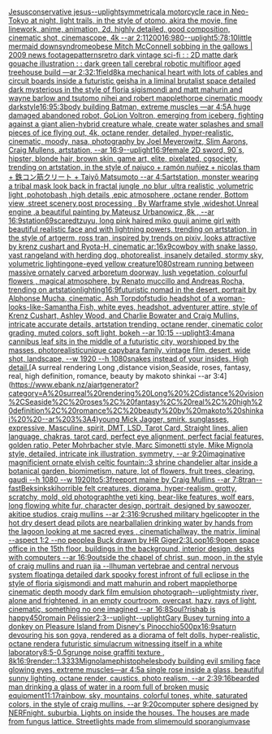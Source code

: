 [Jesus](https://www.ebank.nz/aiartgenerator?category=Jesus)[conservative jesus](https://www.ebank.nz/aiartgenerator?category=conservative%20jesus)[--uplight](https://www.ebank.nz/aiartgenerator?category=--uplight)[symmetrical](https://www.ebank.nz/aiartgenerator?category=symmetrical)[a motorcycle race in Neo-Tokyo at night, light trails, in the style of otomo, akira the movie, fine linework, anime, animation, 2d, highly detailed, good composition, cinematic shot, cinemascope, 4k --ar 2:1](https://www.ebank.nz/aiartgenerator?category=a%20motorcycle%20race%20in%20Neo-Tokyo%20at%20night%2C%20light%20trails%2C%20in%20the%20style%20of%20otomo%2C%20akira%20the%20movie%2C%20fine%20linework%2C%20anime%2C%20animation%2C%202d%2C%20highly%20detailed%2C%20good%20composition%2C%20cinematic%20shot%2C%20cinemascope%2C%204k%20--ar%202%3A1)[1200](https://www.ebank.nz/aiartgenerator?category=1200)[16:9](https://www.ebank.nz/aiartgenerator?category=16%3A9)[80](https://www.ebank.nz/aiartgenerator?category=80)[--uplight](https://www.ebank.nz/aiartgenerator?category=--uplight)[5:7](https://www.ebank.nz/aiartgenerator?category=5%3A7)[8:10](https://www.ebank.nz/aiartgenerator?category=8%3A10)[little mermaid downsyndrome](https://www.ebank.nz/aiartgenerator?category=little%20mermaid%20downsyndrome)[obese Mitch McConnell sobbing in the gallows | 2009 news footage](https://www.ebank.nz/aiartgenerator?category=obese%20Mitch%20McConnell%20sobbing%20in%20the%20gallows%20%7C%202009%20news%20footage)[patterns](https://www.ebank.nz/aiartgenerator?category=patterns)[retro dark vintage sci-fi : : 2D matte dark gouache illustration : : dark green tall cerebral robotic multifloor aged treehouse build —ar 2:3](https://www.ebank.nz/aiartgenerator?category=retro%20dark%20vintage%20sci-fi%20%3A%20%3A%202D%20matte%20dark%20gouache%20illustration%20%3A%20%3A%20dark%20green%20tall%20cerebral%20robotic%20multifloor%20aged%20treehouse%20build%20%E2%80%94ar%202%3A3)[2:1](https://www.ebank.nz/aiartgenerator?category=2%3A1)[field](https://www.ebank.nz/aiartgenerator?category=field)[8k](https://www.ebank.nz/aiartgenerator?category=8k)[a mechanical heart with lots of cables and circuit boards inside a futuristic geisha in a liminal brutalist space detailed dark mysterious in the style of floria sigismondi and matt mahurin and wayne barlow and tsutomo nihei and robert mapplethorpe cinematic moody dark](https://www.ebank.nz/aiartgenerator?category=a%20mechanical%20heart%20with%20lots%20of%20cables%20and%20circuit%20boards%20inside%20a%20futuristic%20geisha%20in%20a%20liminal%20brutalist%20space%20detailed%20dark%20mysterious%20in%20the%20style%20of%20floria%20sigismondi%20and%20matt%20mahurin%20and%20wayne%20barlow%20and%20tsutomo%20nihei%20and%20robert%20mapplethorpe%20cinematic%20moody%20dark)[style](https://www.ebank.nz/aiartgenerator?category=style)[16:9](https://www.ebank.nz/aiartgenerator?category=16%3A9)[5:3](https://www.ebank.nz/aiartgenerator?category=5%3A3)[body building Batman, extreme muscles —ar 4:5](https://www.ebank.nz/aiartgenerator?category=body%20building%20Batman%2C%20extreme%20muscles%20%E2%80%94ar%204%3A5)[A huge damaged abandoned robot, GoLion Voltron, emerging from iceberg, fighting against a giant alien-hybrid creature whale, create water splashes and small pieces of ice flying out, 4k, octane render, detailed, hyper-realistic, cinematic, moody, nasa, photography by Joel Meyerowitz, Slim Aarons, Craig Mullens, artstation, --ar 16:9](https://www.ebank.nz/aiartgenerator?category=A%20huge%20damaged%20abandoned%20robot%2C%20GoLion%20Voltron%2C%20emerging%20from%20iceberg%2C%20fighting%20against%20a%20giant%20alien-hybrid%20creature%20whale%2C%20create%20water%20splashes%20and%20small%20pieces%20of%20ice%20flying%20out%2C%204k%2C%20octane%20render%2C%20detailed%2C%20hyper-realistic%2C%20cinematic%2C%20moody%2C%20nasa%2C%20photography%20by%20Joel%20Meyerowitz%2C%20Slim%20Aarons%2C%20Craig%20Mullens%2C%20artstation%2C%20--ar%2016%3A9)[--uplight](https://www.ebank.nz/aiartgenerator?category=--uplight)[16:9](https://www.ebank.nz/aiartgenerator?category=16%3A9)[female 2D sword, 90´s, hipster, blonde hair, brown skin, game art, elite, pixelated, cgsociety, trending on artstation, in the style of najuco + ramón nuñjez + nicolas tham + 鉄コン筋クリート + Taiyō Matsumoto --ar 4:5](https://www.ebank.nz/aiartgenerator?category=female%202D%20sword%2C%2090%C2%B4s%2C%20hipster%2C%20blonde%20hair%2C%20brown%20skin%2C%20game%20art%2C%20elite%2C%20pixelated%2C%20cgsociety%2C%20trending%20on%20artstation%2C%20in%20the%20style%20of%20najuco%20%2B%20ram%C3%B3n%20nu%C3%B1jez%20%2B%20nicolas%20tham%20%2B%20%E9%89%84%E3%82%B3%E3%83%B3%E7%AD%8B%E3%82%AF%E3%83%AA%E3%83%BC%E3%83%88%20%2B%20Taiy%C5%8D%20Matsumoto%20--ar%204%3A5)[artstation, monster wearing a tribal mask look back in fractal jungle ,no blur ,ultra realistic ,volumetric light ,pohotobash ,high details ,epic atmosphere ,octane render, Bottom view ,street scenery,post processing , By Warframe style ,wideshot,Unreal engine ,a beautiful painting by Mateusz Urbanowicz ,8k , --ar 16:9](https://www.ebank.nz/aiartgenerator?category=artstation%2C%20monster%20wearing%20a%20tribal%20mask%20look%20back%20in%20fractal%20jungle%20%2Cno%20blur%20%2Cultra%20realistic%20%2Cvolumetric%20light%20%2Cpohotobash%20%2Chigh%20details%20%2Cepic%20atmosphere%20%2Coctane%20render%2C%20Bottom%20view%20%2Cstreet%20scenery%2Cpost%20processing%20%2C%20By%20Warframe%20style%20%2Cwideshot%2CUnreal%20engine%20%2Ca%20beautiful%20painting%20by%20Mateusz%20Urbanowicz%20%2C8k%20%2C%20--ar%2016%3A9)[station](https://www.ebank.nz/aiartgenerator?category=station)[69](https://www.ebank.nz/aiartgenerator?category=69)[scared](https://www.ebank.nz/aiartgenerator?category=scared)[tzuyu, long pink haired miko guuji anime girl with beautiful realistic face and with lightning powers, trending on artstation, in the style of artgerm, ross tran, inspired by trends on pixiv, looks attractive by krenz cushart and Ryota-H, cinematic ar:16x9](https://www.ebank.nz/aiartgenerator?category=tzuyu%2C%20long%20pink%20haired%20miko%20guuji%20anime%20girl%20with%20beautiful%20realistic%20face%20and%20with%20lightning%20powers%2C%20trending%20on%20artstation%2C%20in%20the%20style%20of%20artgerm%2C%20ross%20tran%2C%20inspired%20by%20trends%20on%20pixiv%2C%20looks%20attractive%20by%20krenz%20cushart%20and%20Ryota-H%2C%20cinematic%20ar%3A16x9)[cowboy with snake lasso, vast rangeland with herding dog, photorealist, insanely detailed, stormy sky, volumetric lighting](https://www.ebank.nz/aiartgenerator?category=cowboy%20with%20snake%20lasso%2C%20vast%20rangeland%20with%20herding%20dog%2C%20photorealist%2C%20insanely%20detailed%2C%20stormy%20sky%2C%20volumetric%20lighting)[one-eyed yellow creature](https://www.ebank.nz/aiartgenerator?category=one-eyed%20yellow%20creature)[1080](https://www.ebank.nz/aiartgenerator?category=1080)[stream running between massive ornately carved arboretum doorway, lush vegetation, colourful flowers , magical atmosphere, by Renato muccillo and Andreas Rocha, trending on artstation](https://www.ebank.nz/aiartgenerator?category=stream%20running%20between%20massive%20ornately%20carved%20arboretum%20doorway%2C%20lush%20vegetation%2C%20colourful%20flowers%20%2C%20magical%20atmosphere%2C%20by%20Renato%20muccillo%20and%20Andreas%20Rocha%2C%20trending%20on%20artstation)[lighting](https://www.ebank.nz/aiartgenerator?category=lighting)[16:9](https://www.ebank.nz/aiartgenerator?category=16%3A9)[futuristic nomad in the desert, portrait by Alphonse Mucha, cinematic, Ash Torp](https://www.ebank.nz/aiartgenerator?category=futuristic%20nomad%20in%20the%20desert%2C%20portrait%20by%20Alphonse%20Mucha%2C%20cinematic%2C%20Ash%20Torp)[dof](https://www.ebank.nz/aiartgenerator?category=dof)[studio headshot of a woman-looks-like-Samantha Fish, white eyes, headshot, adventurer attire, style of Krenz Cushart, Ashley Wood, and Charlie Bowater and Craig Mullins, intricate accurate details, artstation trending, octane render, cinematic color grading, muted colors, soft light, bokeh --ar 10:15 --uplight](https://www.ebank.nz/aiartgenerator?category=studio%20headshot%20of%20a%20woman-looks-like-Samantha%20Fish%2C%20white%20eyes%2C%20headshot%2C%20adventurer%20attire%2C%20style%20of%20Krenz%20Cushart%2C%20Ashley%20Wood%2C%20and%20Charlie%20Bowater%20and%20Craig%20Mullins%2C%20intricate%20accurate%20details%2C%20artstation%20trending%2C%20octane%20render%2C%20cinematic%20color%20grading%2C%20muted%20colors%2C%20soft%20light%2C%20bokeh%20--ar%2010%3A15%20--uplight)[3:4](https://www.ebank.nz/aiartgenerator?category=3%3A4)[man](https://www.ebank.nz/aiartgenerator?category=man)[a cannibus leaf sits in the middle of a futuristic city, worshipped by the masses, photorealistic](https://www.ebank.nz/aiartgenerator?category=a%20cannibus%20leaf%20sits%20in%20the%20middle%20of%20a%20futuristic%20city%2C%20worshipped%20by%20the%20masses%2C%20photorealistic)[unique capybara family, vintage film, desert, wide shot, landscape, --w 1920 --h 1080](https://www.ebank.nz/aiartgenerator?category=unique%20capybara%20family%2C%20vintage%20film%2C%20desert%2C%20wide%20shot%2C%20landscape%2C%20--w%201920%20--h%201080)[snakes instead of your insides. High detail.](https://www.ebank.nz/aiartgenerator?category=snakes%20instead%20of%20your%20insides.%20High%20detail.)[A surreal rendering Long ,distance vision,Seaside, roses, fantasy, real, high definition, romance, beauty by makoto shinkai  --ar 3:4](https://www.ebank.nz/aiartgenerator?category=A%20surreal%20rendering%20Long%20%2Cdistance%20vision%2CSeaside%2C%20roses%2C%20fantasy%2C%20real%2C%20high%20definition%2C%20romance%2C%20beauty%20by%20makoto%20shinkai%20%20--ar%203%3A4)[young Mick Jagger, smirk, sunglasses, expressive, Masculine, spirit, DMT, LSD, Tarot Card, Straight lines, alien language, chakras, tarot card, perfect eye alignment, perfect facial features, golden ratio, Peter Mohrbacher style, Marc Simonetti style, Mike Mignola style, detailed, intricate ink illustration, symmetry, --ar 9:20](https://www.ebank.nz/aiartgenerator?category=young%20Mick%20Jagger%2C%20smirk%2C%20sunglasses%2C%20expressive%2C%20Masculine%2C%20spirit%2C%20DMT%2C%20LSD%2C%20Tarot%20Card%2C%20Straight%20lines%2C%20alien%20language%2C%20chakras%2C%20tarot%20card%2C%20perfect%20eye%20alignment%2C%20perfect%20facial%20features%2C%20golden%20ratio%2C%20Peter%20Mohrbacher%20style%2C%20Marc%20Simonetti%20style%2C%20Mike%20Mignola%20style%2C%20detailed%2C%20intricate%20ink%20illustration%2C%20symmetry%2C%20--ar%209%3A20)[imaginative magnificient ornate elvish celtic fountain::3 shrine chandelier altar inside a botanical garden, biomimetism, nature, lot of flowers, fruit trees, clearing, gaudi --h 1080 --w 1920](https://www.ebank.nz/aiartgenerator?category=imaginative%20magnificient%20ornate%20elvish%20celtic%20fountain%3A%3A3%20shrine%20chandelier%20altar%20inside%20a%20botanical%20garden%2C%20biomimetism%2C%20nature%2C%20lot%20of%20flowers%2C%20fruit%20trees%2C%20clearing%2C%20gaudi%20--h%201080%20--w%201920)[Ito](https://www.ebank.nz/aiartgenerator?category=Ito)[5:3](https://www.ebank.nz/aiartgenerator?category=5%3A3)[freeport maine by Craig Mullins  --ar 7:8](https://www.ebank.nz/aiartgenerator?category=freeport%20maine%20by%20Craig%20Mullins%20%20--ar%207%3A8)[tran](https://www.ebank.nz/aiartgenerator?category=tran)[--fast](https://www.ebank.nz/aiartgenerator?category=--fast)[Beksinkski](https://www.ebank.nz/aiartgenerator?category=Beksinkski)[horrible felt creatures, diorama, hyper-realism, grotty, scratchy, mold, old photograph](https://www.ebank.nz/aiartgenerator?category=horrible%20felt%20creatures%2C%20diorama%2C%20hyper-realism%2C%20grotty%2C%20scratchy%2C%20mold%2C%20old%20photograph)[the yeti king, bear-like features, wolf ears, long flowing white fur, character design, portrait, designed by sawoozer, akitipe studios, craig mullins --ar 2:3](https://www.ebank.nz/aiartgenerator?category=the%20yeti%20king%2C%20bear-like%20features%2C%20wolf%20ears%2C%20long%20flowing%20white%20fur%2C%20character%20design%2C%20portrait%2C%20designed%20by%20sawoozer%2C%20akitipe%20studios%2C%20craig%20mullins%20--ar%202%3A3)[16:9](https://www.ebank.nz/aiartgenerator?category=16%3A9)[crushed military hgelicopter in the hot dry desert dead pilots are near](https://www.ebank.nz/aiartgenerator?category=crushed%20military%20hgelicopter%20in%20the%20hot%20dry%20desert%20dead%20pilots%20are%20near)[ball](https://www.ebank.nz/aiartgenerator?category=ball)[alien drinking water by hands from the lagoon looking at me sacred eyes , cinematic](https://www.ebank.nz/aiartgenerator?category=alien%20drinking%20water%20by%20hands%20from%20the%20lagoon%20looking%20at%20me%20sacred%20eyes%20%2C%20cinematic)[hallway, the matrix, liminal --aspect 1:2 --no people](https://www.ebank.nz/aiartgenerator?category=hallway%2C%20the%20matrix%2C%20liminal%20--aspect%201%3A2%20--no%20people)[a Buck drawn by HR Giger](https://www.ebank.nz/aiartgenerator?category=a%20Buck%20drawn%20by%20HR%20Giger)[2:3](https://www.ebank.nz/aiartgenerator?category=2%3A3)[Loop](https://www.ebank.nz/aiartgenerator?category=Loop)[16:9](https://www.ebank.nz/aiartgenerator?category=16%3A9)[open space office in the 15th floor, buildings in the background, interior design, desks with computers --ar 16:9](https://www.ebank.nz/aiartgenerator?category=open%20space%20office%20in%20the%2015th%20floor%2C%20buildings%20in%20the%20background%2C%20interior%20design%2C%20desks%20with%20computers%20--ar%2016%3A9)[outside the chapel of christ, sun, moon, in the style of craig mullins and ruan jia --ll](https://www.ebank.nz/aiartgenerator?category=outside%20the%20chapel%20of%20christ%2C%20sun%2C%20moon%2C%20in%20the%20style%20of%20craig%20mullins%20and%20ruan%20jia%20--ll)[human vertebrae and central nervous system floating](https://www.ebank.nz/aiartgenerator?category=human%20vertebrae%20and%20central%20nervous%20system%20floating)[a detailed dark spooky forest infront of full eclipse in the style of floria sigismondi and matt mahurin and robert mapplethorpe cinematic depth moody dark film emulsion photograph](https://www.ebank.nz/aiartgenerator?category=a%20detailed%20dark%20spooky%20forest%20infront%20of%20full%20eclipse%20in%20the%20style%20of%20floria%20sigismondi%20and%20matt%20mahurin%20and%20robert%20mapplethorpe%20cinematic%20depth%20moody%20dark%20film%20emulsion%20photograph)[--uplight](https://www.ebank.nz/aiartgenerator?category=--uplight)[misty river, alone and frightened, in an empty courtroom, overcast, hazy, rays of light, cinematic, something no one imagined --ar 16:8](https://www.ebank.nz/aiartgenerator?category=misty%20river%2C%20alone%20and%20frightened%2C%20in%20an%20empty%20courtroom%2C%20overcast%2C%20hazy%2C%20rays%20of%20light%2C%20cinematic%2C%20something%20no%20one%20imagined%20--ar%2016%3A8)[Soul?](https://www.ebank.nz/aiartgenerator?category=Soul%3F)[rishab is happy](https://www.ebank.nz/aiartgenerator?category=rishab%20is%20happy)[450](https://www.ebank.nz/aiartgenerator?category=450)[romain Pélissier](https://www.ebank.nz/aiartgenerator?category=romain%20P%C3%A9lissier)[2:3](https://www.ebank.nz/aiartgenerator?category=2%3A3)[--uplight](https://www.ebank.nz/aiartgenerator?category=--uplight)[--uplight](https://www.ebank.nz/aiartgenerator?category=--uplight)[Gary Busey turning into a donkey on Pleasure Island from Disney's Pinocchio](https://www.ebank.nz/aiartgenerator?category=Gary%20Busey%20turning%20into%20a%20donkey%20on%20Pleasure%20Island%20from%20Disney%27s%20Pinocchio)[500px](https://www.ebank.nz/aiartgenerator?category=500px)[16:9](https://www.ebank.nz/aiartgenerator?category=16%3A9)[saturn devouring his son goya, rendered as a diorama of felt dolls, hyper-realistic, octane render](https://www.ebank.nz/aiartgenerator?category=saturn%20devouring%20his%20son%20goya%2C%20rendered%20as%20a%20diorama%20of%20felt%20dolls%2C%20hyper-realistic%2C%20octane%20render)[a futuristic simulacrum witnessing itself in a white laboratory](https://www.ebank.nz/aiartgenerator?category=a%20futuristic%20simulacrum%20witnessing%20itself%20in%20a%20white%20laboratory)[8:5](https://www.ebank.nz/aiartgenerator?category=8%3A5)[-0.5](https://www.ebank.nz/aiartgenerator?category=-0.5)[grunge noise graffiti texture , 8k](https://www.ebank.nz/aiartgenerator?category=grunge%20noise%20graffiti%20texture%20%2C%208k)[16:9](https://www.ebank.nz/aiartgenerator?category=16%3A9)[render::1.3333](https://www.ebank.nz/aiartgenerator?category=render%3A%3A1.3333)[Mignola](https://www.ebank.nz/aiartgenerator?category=Mignola)[mephistopheles](https://www.ebank.nz/aiartgenerator?category=mephistopheles)[body building evil smiling face glowing eyes, extreme muscles—ar 4:5](https://www.ebank.nz/aiartgenerator?category=body%20building%20evil%20smiling%20face%20glowing%20eyes%2C%20extreme%20muscles%E2%80%94ar%204%3A5)[a single rose inside a glass, beautiful sunny lighting, octane render, caustics, photo realism, --ar 2:3](https://www.ebank.nz/aiartgenerator?category=a%20single%20rose%20inside%20a%20glass%2C%20beautiful%20sunny%20lighting%2C%20octane%20render%2C%20caustics%2C%20photo%20realism%2C%20--ar%202%3A3)[9:16](https://www.ebank.nz/aiartgenerator?category=9%3A16)[bearded man drinking a glass of water in a room full of broken music equipment](https://www.ebank.nz/aiartgenerator?category=bearded%20man%20drinking%20a%20glass%20of%20water%20in%20a%20room%20full%20of%20broken%20music%20equipment)[11:17](https://www.ebank.nz/aiartgenerator?category=11%3A17)[rainbow, sky, mountains, colorful tones, white, saturated colors, in the style of craig mullins, --ar 9:20](https://www.ebank.nz/aiartgenerator?category=rainbow%2C%20sky%2C%20mountains%2C%20colorful%20tones%2C%20white%2C%20saturated%20colors%2C%20in%20the%20style%20of%20craig%20mullins%2C%20--ar%209%3A20)[computer sphere designed by NERF](https://www.ebank.nz/aiartgenerator?category=computer%20sphere%20designed%20by%20NERF)[night. suburbia.  Lights on inside the houses. The houses are made from fungus lattice. Streetlights made from slimemould sporangium](https://www.ebank.nz/aiartgenerator?category=night.%20suburbia.%20%20Lights%20on%20inside%20the%20houses.%20The%20houses%20are%20made%20from%20fungus%20lattice.%20Streetlights%20made%20from%20slimemould%20sporangium)[vase](https://www.ebank.nz/aiartgenerator?category=vase)